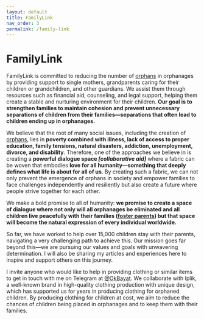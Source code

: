 ```yaml
---
layout: default
title: FamilyLink
nav_order: 3
permalink: /family-link
---
```


# FamilyLink

FamilyLink is committed to reducing the number of [orphans](../conversational-domain/orphan) in orphanages by providing support to single mothers, grandparents caring for their children or grandchildren, and other guardians. We assist them through resources such as financial aid, counseling, and legal support, helping them create a stable and nurturing environment for their children. **Our goal is to strengthen families to maintain cohesion and prevent unnecessary separations of children from their families—separations that often lead to children ending up in orphanages.**

We believe that the root of many social issues, including the creation of [orphans](../conversational-domain/orphan), lies in **poverty combined with illness, lack of access to proper education, family tensions, natural disasters, addiction, unemployment, divorce, and disability**. Therefore, one of the approaches we believe in is creating a **powerful dialogue space _[collaborative aid]_** where a fabric can be woven that embodies **love for all humanity—something that deeply defines what life is about for all of us**. By creating such a fabric, we can not only prevent the emergence of orphans in society and empower families to face challenges independently and resiliently but also create a future where people strive together for each other.

We make a bold promise to all of humanity: **we promise to create a space of dialogue where not only will all orphanages be eliminated and all children live peacefully with their families ([foster parents](../conversational-domain/foster-parents)) but that space will become the natural expression of every individual worldwide.**

So far, we have worked to help over 15,000 children stay with their parents, navigating a very challenging path to achieve this. Our mission goes far beyond this—we are pursuing our values and goals with unwavering determination. I will also be sharing my articles and experiences here to inspire and support others on this journey.

I invite anyone who would like to help in providing clothing or similar items to get in touch with me on Telegram at [@OkBayat](https://t.me/OkBayat). We collaborate with Iplik, a well-known brand in high-quality clothing production with unique design, which has supported us for years in producing clothing for orphaned children. By producing clothing for children at cost, we aim to reduce the chances of children being placed in orphanages and to keep them with their families.

